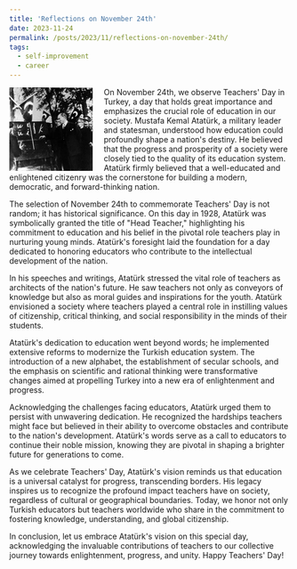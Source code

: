 ```yaml
---
title: 'Reflections on November 24th'
date: 2023-11-24
permalink: /posts/2023/11/reflections-on-november-24th/
tags:
  - self-improvement
  - career
---
```


<img width="150" alt="24 november" src="/images/posts/reflections-on-november-24th.webp" style="float: left; margin-right: 20px;" /> On November 24th, we observe Teachers' Day in Turkey, a day that holds great importance and emphasizes the crucial role of education in our society. Mustafa Kemal Atatürk, a military leader and statesman, understood how education could profoundly shape a nation's destiny. He believed that the progress and prosperity of a society were closely tied to the quality of its education system. Atatürk firmly believed that a well-educated and enlightened citizenry was the cornerstone for building a modern, democratic, and forward-thinking nation.

The selection of November 24th to commemorate Teachers' Day is not random; it has historical significance. On this day in 1928, Atatürk was symbolically granted the title of "Head Teacher," highlighting his commitment to education and his belief in the pivotal role teachers play in nurturing young minds. Atatürk's foresight laid the foundation for a day dedicated to honoring educators who contribute to the intellectual development of the nation.

In his speeches and writings, Atatürk stressed the vital role of teachers as architects of the nation's future. He saw teachers not only as conveyors of knowledge but also as moral guides and inspirations for the youth. Atatürk envisioned a society where teachers played a central role in instilling values of citizenship, critical thinking, and social responsibility in the minds of their students.

Atatürk's dedication to education went beyond words; he implemented extensive reforms to modernize the Turkish education system. The introduction of a new alphabet, the establishment of secular schools, and the emphasis on scientific and rational thinking were transformative changes aimed at propelling Turkey into a new era of enlightenment and progress.

Acknowledging the challenges facing educators, Atatürk urged them to persist with unwavering dedication. He recognized the hardships teachers might face but believed in their ability to overcome obstacles and contribute to the nation's development. Atatürk's words serve as a call to educators to continue their noble mission, knowing they are pivotal in shaping a brighter future for generations to come.

As we celebrate Teachers' Day, Atatürk's vision reminds us that education is a universal catalyst for progress, transcending borders. His legacy inspires us to recognize the profound impact teachers have on society, regardless of cultural or geographical boundaries. Today, we honor not only Turkish educators but teachers worldwide who share in the commitment to fostering knowledge, understanding, and global citizenship.

In conclusion, let us embrace Atatürk's vision on this special day, acknowledging the invaluable contributions of teachers to our collective journey towards enlightenment, progress, and unity. Happy Teachers' Day!
